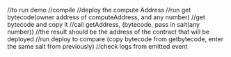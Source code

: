 //to run demo
//compile
//deploy the compute Address
//run get bytecode(owner address of computeAddress, and any number)
//get bytecode and copy it
//call getAddress, (bytecode, pass in salt(any number))
//the result should be the address of the contract that will be deployed
//run deploy to compare (copy bytecode from getbytecode, enter the same salt from previously)
//check logs from emitted event